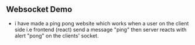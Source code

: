 ## Websocket Demo

- i have made a ping pong website which works when a user on the client side i.e frontend (react) send a message "ping" then server reacts with alert "pong" on the clients' socket.
